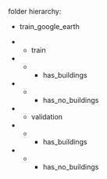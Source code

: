 folder hierarchy:
+ train_google_earth
- - train
- - - has_buildings
- - - has_no_buildings

- - validation
- - - has_buildings
- - - has_no_buildings